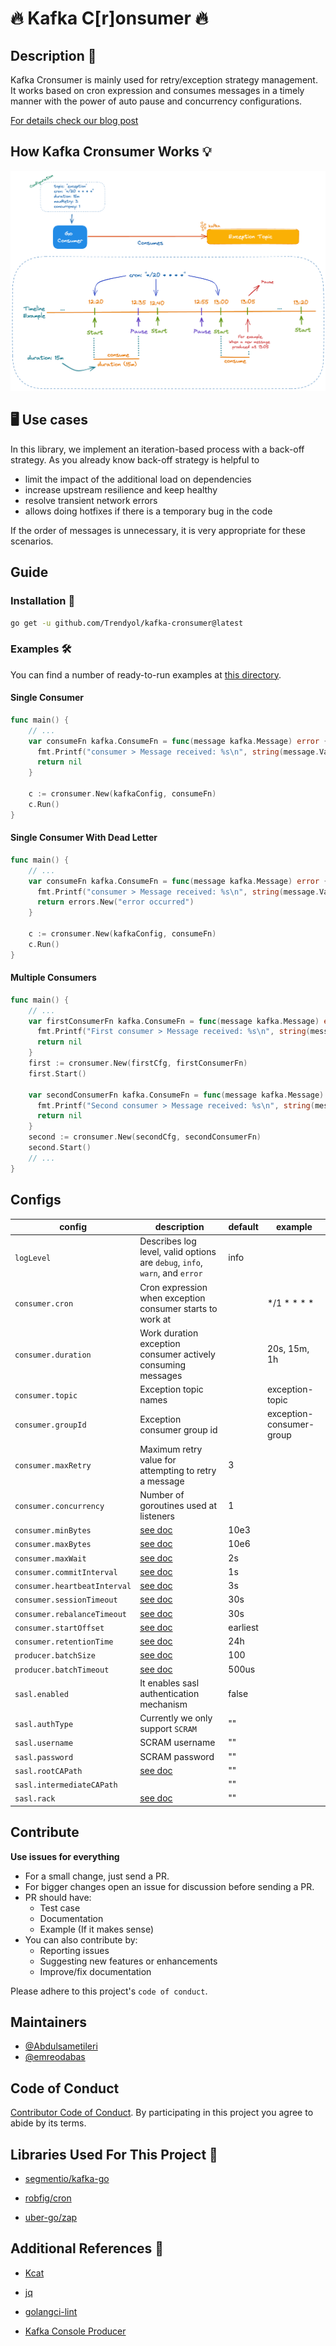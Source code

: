 # 🔥 Kafka C[r]onsumer 🔥

## Description 📖

Kafka Cronsumer is mainly used for retry/exception strategy management.
It works based on cron expression and consumes messages in a timely manner
with the power of auto pause and concurrency configurations.

[For details check our blog post]()

## How Kafka Cronsumer Works 💡

![How Kafka Cronsumer Works](.github/images/architecture.png)

## 🖥 Use cases

In this library, we implement an iteration-based process with a back-off strategy. As you already know back-off strategy
is helpful to

- limit the impact of the additional load on dependencies
- increase upstream resilience and keep healthy
- resolve transient network errors
- allows doing hotfixes if there is a temporary bug in the code

If the order of messages is unnecessary, it is very appropriate for these scenarios.

## Guide

### Installation 🧰

```sh
go get -u github.com/Trendyol/kafka-cronsumer@latest
```

### Examples 🛠

You can find a number of ready-to-run examples at [this directory](examples).

#### Single Consumer

```go
func main() {
    // ...
    var consumeFn kafka.ConsumeFn = func(message kafka.Message) error {
      fmt.Printf("consumer > Message received: %s\n", string(message.Value))
      return nil
    }
    
    c := cronsumer.New(kafkaConfig, consumeFn)
    c.Run()
}
```

#### Single Consumer With Dead Letter

```go
func main() {
    // ...
    var consumeFn kafka.ConsumeFn = func(message kafka.Message) error {
      fmt.Printf("consumer > Message received: %s\n", string(message.Value))
      return errors.New("error occurred")
    }
    
    c := cronsumer.New(kafkaConfig, consumeFn)
    c.Run()
}
```

#### Multiple Consumers

```go
func main() {
    // ...
    var firstConsumerFn kafka.ConsumeFn = func(message kafka.Message) error {
      fmt.Printf("First consumer > Message received: %s\n", string(message.Value))
      return nil
    }
    first := cronsumer.New(firstCfg, firstConsumerFn)
    first.Start()

    var secondConsumerFn kafka.ConsumeFn = func(message kafka.Message) error {
      fmt.Printf("Second consumer > Message received: %s\n", string(message.Value))
      return nil
    }
    second := cronsumer.New(secondCfg, secondConsumerFn)
    second.Start()
    // ...    
}
```

## Configs

| config                       | description                                                                                        | default  | example                  |
|------------------------------|----------------------------------------------------------------------------------------------------|----------|--------------------------|
| `logLevel`                   | Describes log level, valid options are `debug`, `info`, `warn`, and `error`                        | info     |                          |
| `consumer.cron`              | Cron expression when exception consumer starts to work at                                          |          | */1 * * * *              |
| `consumer.duration`          | Work duration exception consumer actively consuming messages                                       |          | 20s, 15m, 1h             |
| `consumer.topic`             | Exception topic names                                                                              |          | exception-topic          |
| `consumer.groupId`           | Exception consumer group id                                                                        |          | exception-consumer-group |
| `consumer.maxRetry`          | Maximum retry value for attempting to retry a message                                              | 3        |                          |
| `consumer.concurrency`       | Number of goroutines used at listeners                                                             | 1        |                          |
| `consumer.minBytes`          | [see doc](https://pkg.go.dev/github.com/segmentio/kafka-go@v0.4.35#ReaderConfig.MinBytes)          | 10e3     |                          |
| `consumer.maxBytes`          | [see doc](https://pkg.go.dev/github.com/segmentio/kafka-go@v0.4.35#ReaderConfig.MaxBytes)          | 10e6     |                          |
| `consumer.maxWait`           | [see doc](https://pkg.go.dev/github.com/segmentio/kafka-go@v0.4.35#ReaderConfig.MaxWait)           | 2s       |                          |
| `consumer.commitInterval`    | [see doc](https://pkg.go.dev/github.com/segmentio/kafka-go@v0.4.35#ReaderConfig.CommitInterval)    | 1s       |                          |
| `consumer.heartbeatInterval` | [see doc](https://pkg.go.dev/github.com/segmentio/kafka-go@v0.4.35#ReaderConfig.HeartbeatInterval) | 3s       |                          |
| `consumer.sessionTimeout`    | [see doc](https://pkg.go.dev/github.com/segmentio/kafka-go@v0.4.35#ReaderConfig.SessionTimeout)    | 30s      |                          |
| `consumer.rebalanceTimeout`  | [see doc](https://pkg.go.dev/github.com/segmentio/kafka-go@v0.4.35#ReaderConfig.RebalanceTimeout)  | 30s      |                          |
| `consumer.startOffset`       | [see doc](https://pkg.go.dev/github.com/segmentio/kafka-go@v0.4.35#ReaderConfig.StartOffset)       | earliest |                          |
| `consumer.retentionTime`     | [see doc](https://pkg.go.dev/github.com/segmentio/kafka-go@v0.4.35#ReaderConfig.RetentionTime)     | 24h      |                          |
| `producer.batchSize`         | [see doc](https://pkg.go.dev/github.com/segmentio/kafka-go@v0.4.35#Writer.BatchSize)               | 100      |                          |
| `producer.batchTimeout`      | [see doc](https://pkg.go.dev/github.com/segmentio/kafka-go@v0.4.35#Writer.BatchTimeout)            | 500us    |                          |
| `sasl.enabled`               | It enables sasl authentication mechanism                                                           | false    |                          |
| `sasl.authType`              | Currently we only support `SCRAM`                                                                  | ""       |                          |
| `sasl.username`              | SCRAM username                                                                                     | ""       |                          |
| `sasl.password`              | SCRAM password                                                                                     | ""       |                          |
| `sasl.rootCAPath`            | [see doc](https://pkg.go.dev/crypto/tls#Config.RootCAs)                                            | ""       |                          |
| `sasl.intermediateCAPath`    |                                                                                                    | ""       |                          |
| `sasl.rack`                  | [see doc](https://pkg.go.dev/github.com/segmentio/kafka-go@v0.4.32#RackAffinityGroupBalancer)      | ""       |                          |

## Contribute

**Use issues for everything**

- For a small change, just send a PR.
- For bigger changes open an issue for discussion before sending a PR.
- PR should have:
    - Test case
    - Documentation
    - Example (If it makes sense)
- You can also contribute by:
    - Reporting issues
    - Suggesting new features or enhancements
    - Improve/fix documentation

Please adhere to this project's `code of conduct`.

## Maintainers

- [@Abdulsametileri](https://github.com/Abdulsametileri)
- [@emreodabas](https://github.com/emreodabas)

## Code of Conduct

[Contributor Code of Conduct](CODE-OF-CONDUCT.md). By participating in this project you agree to abide by its terms.

## Libraries Used For This Project 💪

- [segmentio/kafka-go](https://github.com/segmentio/kafka-go)

- [robfig/cron](https://github.com/robfig/cron)

- [uber-go/zap](https://github.com/uber-go/zap)

## Additional References 🤘

- [Kcat](https://github.com/edenhill/kcat)

- [jq](https://stedolan.github.io/jq/)

- [golangci-lint](https://github.com/golangci/golangci-lint)

- [Kafka Console Producer](https://kafka.apache.org/quickstart)
